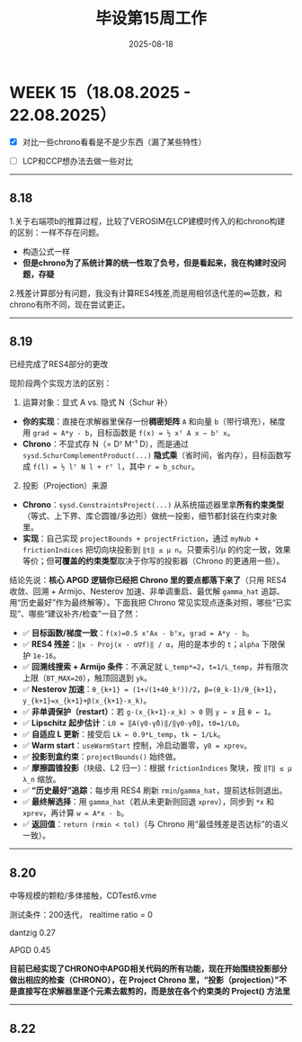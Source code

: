 ﻿---
title: 毕设第15周工作
date: 2025-08-18
layout: note
excerpt: APGD查漏补缺。:)
---

# WEEK 15（18.08.2025 - 22.08.2025）

- [x] 对比一些chrono看看是不是少东西（漏了某些特性）
- [ ] LCP和CCP想办法去做一些对比


---
## 8.18

1.关于右端项b的推算过程，比较了VEROSIM在LCP建模时传入的和chrono构建的区别：一样不存在问题。
 
* 构造公式一样 
* **但是chrono为了系统计算的统一性取了负号，但是看起来，我在构建时没问题，存疑**

2.残差计算部分有问题，我没有计算RES4残差,而是用相邻迭代差的∞范数，和chrono有所不同，现在尝试更正。

---
## 8.19

已经完成了RES4部分的更改

现阶段两个实现方法的区别：



 1) 运算对象：显式 A vs. 隐式 N（Schur 补）

* **你的实现**：直接在求解器里保存一份**稠密矩阵** `A` 和向量 `b`（带行填充），梯度用
  `grad = A*y - b`，目标函数是
  `f(x) = ½ xᵀ A x − bᵀ x`。
* **Chrono**：不显式存 N（= Dᵀ M⁻¹ D），而是通过 `sysd.SchurComplementProduct(...)` **隐式乘**（省时间，省内存），目标函数写成
  `f(l) = ½ lᵀ N l + rᵀ l`，其中 `r = b_schur`。

 2) 投影（Projection）来源

* **Chrono**：`sysd.ConstraintsProject(...)` 从系统描述器里拿**所有约束类型**（等式、上下界、库仑圆锥/多边形）做统一投影，细节都封装在约束对象里。
* **实现**：自己实现 `projectBounds + projectFriction`，通过 `myNub + frictionIndices` 把切向块投影到 `‖t‖ ≤ μ n`。只要索引/μ 的约定一致，效果等价；但**可覆盖的约束类型**取决于你写的投影器（Chrono 的更通用一些）。

结论先说：**核心 APGD 逻辑你已经把 Chrono 里的要点都落下来了**（只用 RES4 收敛、回溯 + Armijo、Nesterov 加速、非单调重启、最优解 `gamma_hat` 追踪、用“历史最好”作为最终解等）。下面我把 Chrono 常见实现点逐条对照，哪些“已实现”、哪些“建议补齐/检查”一目了然：



* ✅ **目标函数/梯度一致**：`f(x)=0.5 xᵀAx - bᵀx`，`grad = A*y - b`。
* ✅ **RES4 残差**：`‖x - Proj(x - α∇f)‖ / α`，用的是本步的 `t`；`alpha` 下限保护 `1e-16`。
* ✅ **回溯线搜索 + Armijo 条件**：不满足就 `L_temp*=2`，`t=1/L_temp`，并有限次上限（`BT_MAX=20`），触顶回退到 `yk`。
* ✅ **Nesterov 加速**：`θ_{k+1} = (1+√(1+4θ_k²))/2`，`β=(θ_k-1)/θ_{k+1}`，`y_{k+1}=x_{k+1}+β(x_{k+1}-x_k)`。
* ✅ **非单调保护（restart）**：若 `g·(x_{k+1}-x_k) > 0` 则 `y ← x` 且 `θ ← 1`。
* ✅ **Lipschitz 起步估计**：`L0 = ‖A(γ0-γ̂0)‖/‖γ0-γ̂0‖`，`t0=1/L0`。
* ✅ **自适应 L 更新**：接受后 `Lk ← 0.9*L_temp`，`tk ← 1/Lk`。
* ✅ **Warm start**：`useWarmStart` 控制，冷启动置零，`y0 = xprev`。
* ✅ **投影到盒约束**：`projectBounds()` 始终做。
* ✅ **摩擦圆锥投影**（块级、L2 归一）：根据 `frictionIndices` 聚块，按 `‖T‖ ≤ μ λ_n` 缩放。
* ✅ **“历史最好”追踪**：每步用 RES4 刷新 `rmin`/`gamma_hat`，提前达标则退出。
* ✅ **最终解选择**：用 `gamma_hat`（若从未更新则回退 `xprev`），同步到 `*x` 和 `xprev`，再计算 `w = A*x - b`。
* ✅ **返回值**：`return (rmin < tol)`（与 Chrono 用“最佳残差是否达标”的语义一致）。


---
## 8.20

中等规模的颗粒/多体接触，CDTest6.vme

测试条件：200迭代， realtime ratio = 0

dantzig 0.27

APGD 0.45

**目前已经实现了CHRONO中APGD相关代码的所有功能，现在开始围绕投影部分做出相应的检查（CHRONO），在 Project Chrono 里，“投影（projection）”不是直接写在求解器里逐个元素去裁剪的，而是放在各个约束类的 Project() 方法里**

---
## 8.22

